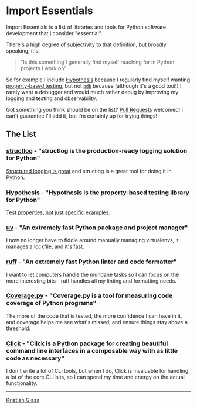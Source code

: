 # Import Essentials

Import Essentials is a list of libraries and tools for Python software development that [I](https://www.doismellburning.co.uk/) consider "essential".

There's a high degree of subjectivity to that definition, but broadly speaking, it's:

> "Is this something I generally find myself reaching for in Python projects I work on"

So for example I include [Hypothesis](https://hypothesis.works/) because I regularly find myself wanting [property-based testing](https://increment.com/testing/in-praise-of-property-based-testing/),
but not [`pdb`](https://docs.python.org/3/library/pdb.html) because (although it's a good tool!) I rarely want a debugger and would much rather debug by improving my logging and testing and observability.

Got something you think should be on the list? [Pull Requests](https://github.com/doismellburning/import-essentials/pulls) welcomed!
I can't guarantee I'll add it, but I'm certainly up for trying things!

## The List

### [structlog](https://www.structlog.org/en/stable/index.html) - "structlog is the production-ready logging solution for Python"

[Structured logging is great](https://www.structlog.org/en/stable/why.html) and structlog is a great tool for doing it in Python.

### [Hypothesis](https://hypothesis.works/) - "Hypothesis is the property-based testing library for Python"

[Test properties, not just specific examples](https://increment.com/testing/in-praise-of-property-based-testing/).

### [uv](https://docs.astral.sh/uv/) - "An extremely fast Python package and project manager"

I now no longer have to fiddle around manually managing virtualenvs,
it manages a lockfile, and [it's fast](https://github.com/astral-sh/uv/blob/main/BENCHMARKS.md).

### [ruff](https://docs.astral.sh/ruff/) - "An extremely fast Python linter and code formatter"

I want to let computers handle the mundane tasks so I can focus on the more interesting bits - ruff handles all my linting and formatting needs.

### [Coverage.py](https://coverage.readthedocs.io/) - "Coverage.py is a tool for measuring code coverage of Python programs"

The more of the code that is tested, the more confidence I can have in it,
and coverage helps me see what's missed, and ensure things stay above a threshold.

### [Click](https://click.palletsprojects.com/en/stable/) - "Click is a Python package for creating beautiful command line interfaces in a composable way with as little code as necessary"

I don't write a lot of CLI tools, but when I do, Click is invaluable for handling a lot of the core CLI bits,
so I can spend my time and energy on the actual functionality.

---

[Kristian Glass](https://www.doismellburning.co.uk/)
